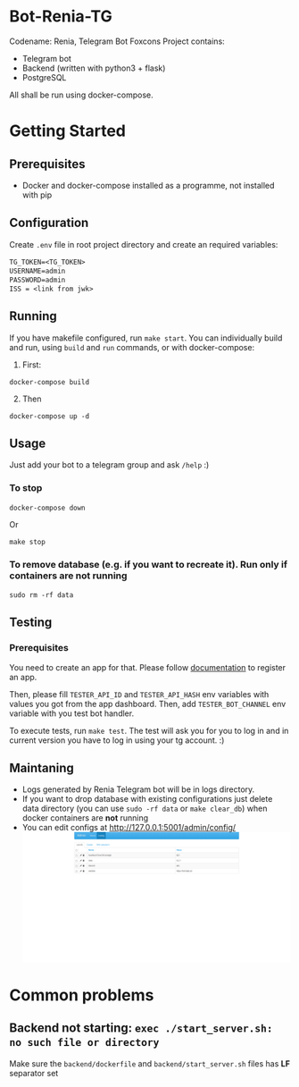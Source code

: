 # Bot-Renia-TG
Codename: Renia, Telegram Bot Foxcons
Project contains:
 - Telegram bot
 - Backend (written with python3 + flask)
 - PostgreSQL 

All shall be run using docker-compose.

# Getting Started

## Prerequisites
 - Docker and docker-compose installed as a programme, not installed with pip

## Configuration

Create `.env` file in root project directory and create an required variables:
```
TG_TOKEN=<TG_TOKEN>
USERNAME=admin
PASSWORD=admin
ISS = <link from jwk>
```

## Running

If you have makefile configured, run `make start`. You can individually build and run, using `build` and `run` commands, or with docker-compose:

1. First:
```
docker-compose build
```
2. Then
```
docker-compose up -d
```

## Usage
Just add your bot to a telegram group and ask `/help` :) 

### To stop
```
docker-compose down
```

Or

```
make stop
```

### To remove database (e.g. if you want to recreate it). Run only if containers are **not** running
```
sudo rm -rf data
```

## Testing

### Prerequisites

You need to create an app for that. Please follow [documentation](https://core.telegram.org/api/obtaining_api_id) to register an app.

Then, please fill `TESTER_API_ID` and `TESTER_API_HASH` env variables with values you got from the app dashboard. Then, add `TESTER_BOT_CHANNEL` env variable with you test bot handler.

To execute tests, run `make test`. The test will ask you for you to log in and in current version you have to log in using your tg account. :)

## Maintaning
 - Logs generated by Renia Telegram bot will be in logs directory.
 - If you want to drop database with existing configurations just delete data directory (you can use `sudo -rf data` or `make clear_db`) when docker containers are **not** running
 - You can edit configs at http://127.0.0.1:5001/admin/config/ 
![admin_panel.png](docs%2Fadmin_panel.png)

# Common problems
## Backend not starting: `exec ./start_server.sh: no such file or directory`
Make sure the `backend/dockerfile` and `backend/start_server.sh` files has **LF** separator set 
